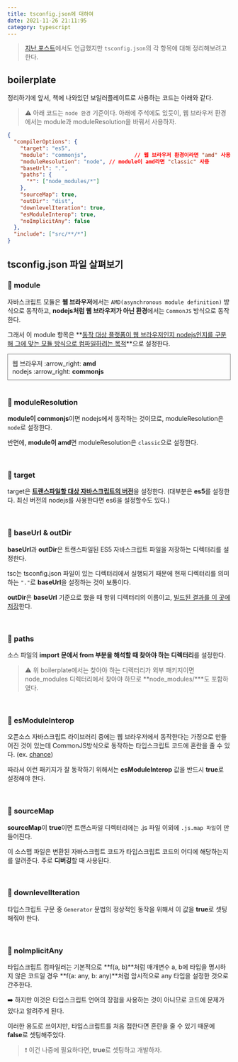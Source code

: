 ```yaml
---
title: tsconfig.json에 대하여
date: 2021-11-26 21:11:95
category: typescript
---
```


> [지난 포스트](https://changrea.io/typescript/typescript_basic_and_config/#%EB%A7%88%EB%AC%B4%EB%A6%AC)에서도 언급했지만 `tsconfig.json`의 각 항목에 대해 정리해보려고 한다.



## boilerplate

정리하기에 앞서, 책에 나와있던 보일러플레이트로 사용하는 코드는 아래와 같다.

> :warning:  아래 코드는 `node 환경` 기준이다. 아래에 주석에도 있듯이, 웹 브라우저 환경에서는 module과 moduleResolution을 바꿔서 사용하자.

```json
{
  "compilerOptions": {
    "target": "es5",
    "module": "commonjs",				// 웹 브라우저 환경이라면 "amd" 사용
    "moduleResolution": "node",	// module이 amd라면 "classic" 사용
    "baseUrl": ".",
    "paths": {
      "*": ["node_modules/*"]
    },
    "sourceMap": true,
    "outDir": "dist",
    "downlevelIteration": true,
    "esModuleInterop": true,
    "noImplicitAny": false
  },
  "include": ["src/**/*"]
}
```



## tsconfig.json 파일 살펴보기

### :banana: module

자바스크립트 모듈은 **웹 브라우저**에서는 `AMD(asynchronous module definition)` 방식으로 동작하고, **nodejs처럼 웹 브라우저가 아닌 환경**에서는 `CommonJS` 방식으로 동작한다.

그래서 이 module 항목은 **<u>동작 대상 플랫폼이 웹 브라우저인지 nodejs인지를 구분해 그에 맞는 모듈 방식으로 컴파일하려는 목적</u>**으로 설정한다.

<div style="padding: 10px; border: 1px solid gray;">
  웹 브라우저 :arrow_right: <span style="font-weight: bold">amd</span><br>
	nodejs :arrow_right: <span style="font-weight: bold">commonjs</span>
</div>

<br>

### :banana: moduleResolution

**module이 commonjs**이면 nodejs에서 동작하는 것이므로, moduleResolution은 `node`로 설정한다.

반면에, **module이 amd**면 moduleResolution은 `classic`으로 설정한다.

<br>

### :banana: target

target은 <u>**트랜스파일할 대상 자바스크립트의 버전**</u>을 설정한다. (대부분은 **es5**를 설정한다. 최신 버전의 nodejs를 사용한다면 es6을 설정할수도 있다.)

<br>

### :banana: baseUrl & outDir

**baseUrl**과 **outDir**은 트랜스파일된 ES5 자바스크립트 파일을 저장하는 디렉터리를 설정한다.

tsc는 tsconfig.json 파일이 있는 디렉터리에서 실행되기 때문에 현재 디렉터리를 의미하는 `"."`로 **baseUrl**을 설정하는 것이 보통이다.

**outDir**은 **baseUrl** 기준으로 했을 때 항위 디렉터리의 이름이고, <u>빌드된 결과를 이 곳에 저장</u>한다.

<br>

### :banana: paths

소스 파일의 **import 문에서 from 부분을 해석할 때 찾아야 하는 디렉터리**를 설정한다.

> :warning: 위 boilerplate에서는 찾아야 하는 디렉터리가 외부 패키지이면 node\_modules 디렉터리에서 찾아야 하므로 **node\_modules/\***도 포함하였다.

<br>

### :banana: esModuleInterop

오픈소스 자바스크립트 라이브러리 중에는 웹 브라우저에서 동작한다는 가정으로 만들어진 것이 있는데 CommonJS방식으로 동작하는 타입스크립트 코드에 혼란을 줄 수 있다. (ex. [chance](https://www.npmjs.com/package/chance))

따라서 이런 패키지가 잘 동작하기 위해서는 **esModuleInterop** 값을 반드시 **true**로 설정해야 한다.

<br>

### :banana: sourceMap

**sourceMap**이 **true**이면 트랜스파일 디렉터리에는 .js 파일 이외에 `.js.map 파일`이 만들어진다.

이 소스맵 파일은 변환된 자바스크립트 코드가 타입스크립트 코드의 어디에 해당하는지를 알려준다. 주로 **디버깅**할 때 사용된다.

<br>

### :banana: downlevelIteration

타입스크립트 구문 중 `Generator` 문법의 정상적인 동작을 위해서 이 값을 **true**로 셋팅해줘야 한다.

<br>

### :banana: noImplicitAny

타입스크립트 컴파일러는 기본적으로 **f(a, b)**처럼 매개변수 a, b에 타입을 명시하지 않은 코드일 경우 **f(a: any, b: any)**처럼 암시적으로 any 타입을 설정한 것으로 간주한다.

:arrow_right: 하지만 이것은 타입스크립트 언어의 장점을 사용하는 것이 아니므로 코드에 문제가 있다고 알려주게 된다.

이러한 용도로 쓰이지만, 타입스크립트를 처음 접한다면 혼란을 줄 수 있기 때문에 **false**로 셋팅해주었다.

> :exclamation: 이건 나중에 필요하다면, **true**로 셋팅하고 개발하자.
